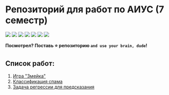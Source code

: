 # Репозиторий для работ по АИУС (7 семестр)

<p align="left">
<img src="https://raster.shields.io/github/last-commit/in7erval/AIUS">
<img src="https://raster.shields.io/badge/made_by-in7erval-blue">
<img src="https://img.shields.io/badge/Made%20with-Python-1f425f.svg">
<img src="https://raster.shields.io/github/repo-size/in7erval/AIUS">
<a href="https://sonarcloud.io/dashboard?id=in7erval_AIUS"><img src="https://sonarcloud.io/api/project_badges/measure?project=in7erval_AIUS&metric=ncloc"></a>
<a href="https://sonarcloud.io/dashboard?id=in7erval_AIUS"><img src="https://sonarcloud.io/api/project_badges/measure?project=in7erval_AIUS&metric=reliability_rating"></a>
<a href="https://sonarcloud.io/dashboard?id=in7erval_AIUS"><img src="https://sonarcloud.io/api/project_badges/measure?project=in7erval_AIUS&metric=sqale_rating"></a>
</p>
                                                                              
**Посмотрел? Поставь :star: репозиторию `and use your brain, dude`!**

## Список работ:
1. [Игра "Змейка"](https://github.com/in7erval/AIUS/tree/master/Snake)
2. [Классификация спама](https://github.com/in7erval/AIUS/tree/master/SpamClassification)
3. [Задача регрессии для предсказания](https://github.com/in7erval/AIUS/tree/master/Regression)

